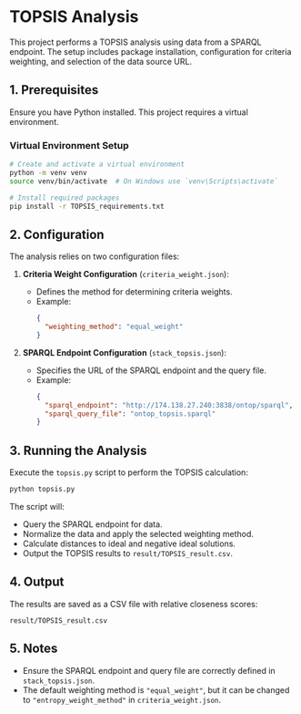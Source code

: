 
# TOPSIS Analysis

This project performs a TOPSIS analysis using data from a SPARQL endpoint. The setup includes package installation, configuration for criteria weighting, and selection of the data source URL.

## 1. Prerequisites

Ensure you have Python installed. This project requires a virtual environment.

### Virtual Environment Setup

```bash
# Create and activate a virtual environment
python -m venv venv
source venv/bin/activate  # On Windows use `venv\Scripts\activate`

# Install required packages
pip install -r TOPSIS_requirements.txt
```

## 2. Configuration

The analysis relies on two configuration files:

1. **Criteria Weight Configuration** (`criteria_weight.json`):
   - Defines the method for determining criteria weights.
   - Example:
     ```json
     {
       "weighting_method": "equal_weight" 
     }
     ```

2. **SPARQL Endpoint Configuration** (`stack_topsis.json`):
   - Specifies the URL of the SPARQL endpoint and the query file.
   - Example:
     ```json
     {
       "sparql_endpoint": "http://174.138.27.240:3838/ontop/sparql",
       "sparql_query_file": "ontop_topsis.sparql"
     }
     ```

## 3. Running the Analysis

Execute the `topsis.py` script to perform the TOPSIS calculation:

```bash
python topsis.py
```

The script will:
- Query the SPARQL endpoint for data.
- Normalize the data and apply the selected weighting method.
- Calculate distances to ideal and negative ideal solutions.
- Output the TOPSIS results to `result/TOPSIS_result.csv`.

## 4. Output

The results are saved as a CSV file with relative closeness scores:

```
result/TOPSIS_result.csv
```

## 5. Notes

- Ensure the SPARQL endpoint and query file are correctly defined in `stack_topsis.json`.
- The default weighting method is `"equal_weight"`, but it can be changed to `"entropy_weight_method"` in `criteria_weight.json`.
